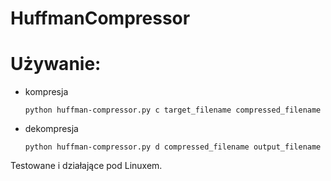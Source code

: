 # HuffmanCompressor

<h1>Używanie:</h1>
<ul>
  <li> kompresja </li>
    
    python huffman-compressor.py c target_filename compressed_filename
    
  <li> dekompresja </li>

    python huffman-compressor.py d compressed_filename output_filename 
  
</ul>

Testowane i działające pod Linuxem.
